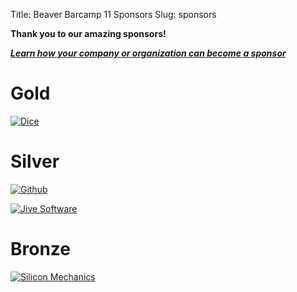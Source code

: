 Title: Beaver Barcamp 11 Sponsors
Slug: sponsors

**Thank you to our amazing sponsors!**

***[Learn how your company or organization can become a sponsor][1]***

# Gold

[![Dice](../theme/img/dice-logo.png)](http://www.dice.com/)

# Silver

[![Github](../theme/img/github-logo.png)](https://github.com)

[![Jive Software](../theme/img/jive-logo.png)](http://www.jivesoftware.com/)

# Bronze

[![Silicon Mechanics](../theme/img/silicon-mechanics-logo.gif)](http://www.siliconmechanics.com/)

   [1]: /pages/about.html#Sponsorship
